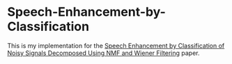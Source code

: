 # Speech-Enhancement-by-Classification

This is my implementation for the [Speech Enhancement by Classification of Noisy Signals Decomposed Using NMF and Wiener Filtering](https://ieeexplore.ieee.org/document/8553123) paper.
